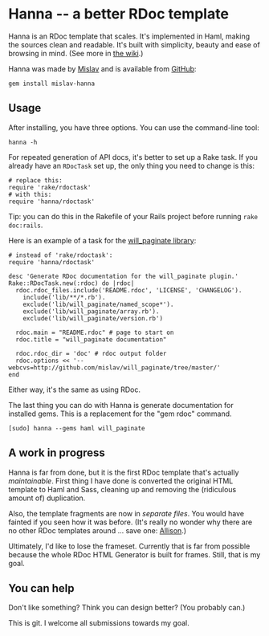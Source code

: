 # Hanna -- a better RDoc template

Hanna is an RDoc template that scales. It's implemented in Haml, making the
sources clean and readable. It's built with simplicity, beauty and ease of
browsing in mind. (See more in [the wiki][wiki].)

Hanna was made by [Mislav][] and is available from [GitHub][]:

    gem install mislav-hanna


## Usage

After installing, you have three options. You can use the command-line tool:

    hanna -h

For repeated generation of API docs, it's better to set up a Rake task. If you
already have an `RDocTask` set up, the only thing you need to change is this:

    # replace this:
    require 'rake/rdoctask'
    # with this:
    require 'hanna/rdoctask'

Tip: you can do this in the Rakefile of your Rails project before running `rake
doc:rails`.

Here is an example of a task for the [will_paginate library][wp]:

    # instead of 'rake/rdoctask':
    require 'hanna/rdoctask'
    
    desc 'Generate RDoc documentation for the will_paginate plugin.'
    Rake::RDocTask.new(:rdoc) do |rdoc|
      rdoc.rdoc_files.include('README.rdoc', 'LICENSE', 'CHANGELOG').
        include('lib/**/*.rb').
        exclude('lib/will_paginate/named_scope*').
        exclude('lib/will_paginate/array.rb').
        exclude('lib/will_paginate/version.rb')
      
      rdoc.main = "README.rdoc" # page to start on
      rdoc.title = "will_paginate documentation"
      
      rdoc.rdoc_dir = 'doc' # rdoc output folder
      rdoc.options << '--webcvs=http://github.com/mislav/will_paginate/tree/master/'
    end
    
Either way, it's the same as using RDoc.

The last thing you can do with Hanna is generate documentation for installed
gems. This is a replacement for the "gem rdoc" command.

    [sudo] hanna --gems haml will_paginate

## A work in progress

Hanna is far from done, but it is the first RDoc template that's actually
_maintainable_.  First thing I have done is converted the original HTML
template to Haml and Sass, cleaning up and removing the (ridiculous amount of)
duplication.

Also, the template fragments are now in _separate files_. You would have
fainted if you seen how it was before. (It's really no wonder why there are no
other RDoc templates around ... save one: [Allison][].)

Ultimately, I'd like to lose the frameset. Currently that is far from possible
because the whole RDoc HTML Generator is built for frames. Still, that is my
goal.

## You can help

Don't like something? Think you can design better? (You probably can.)

This is git. I welcome all submissions towards my goal.


[wiki]: http://github.com/mislav/hanna/wikis/home "Hanna wiki"
[GitHub]: http://gems.github.com/ "GitHub gem source"
[wp]: http://github.com/mislav/will_paginate
[Mislav]: http://mislav.caboo.se/ "Mislav Marohnić"
[Allison]: http://blog.evanweaver.com/files/doc/fauna/allison/ "A modern, pretty RDoc template"
